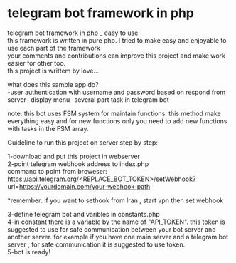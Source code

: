 # telegram bot framework in php
telegram bot framework in php _ easy to use  
this framework is written in pure php. I tried to make easy and enjoyable to use each part of the framework  
your comments and contributions can improve this project and make work easier for other too.  
this project is writtem by love...  

what does this sample app do?  
-user authentication with username and password based on respond from server
-display menu
-several part task in telegram bot  

note: this bot uses FSM system for maintain functions. this method make everything easy and for new functions only you need to add new functions with tasks in the FSM array.  
  
 
Guideline to run this project on server step by step:  
  
1-download and put this project in webserver  
2-point telegram webhook address to index.php  
command to point from broweser:  
https://api.telegram.org/<REPLACE_BOT_TOKEN>/setWebhook?url=https://yourdomain.com/your-webhook-path  
  
*remember: if you want to sethook from Iran , start vpn then set webhook  
  
3-define telegram bot and varibles in constants.php  
4-in constant there is a variable by the name of "API_TOKEN". this token is suggested to use for safe communication between your bot server and another server. for example if you have one main server and a telegram bot server , for safe communication it is suggested to use token.  
5-bot is ready!